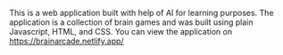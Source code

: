 This is a web application built with help of AI for learning purposes.
The application is a collection of brain games and was built using plain Javascript, HTML, and CSS.
You can view the application on https://brainarcade.netlify.app/